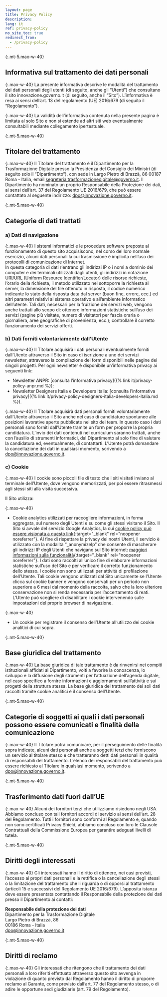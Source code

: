 ```yaml
---
layout: page
title: Privacy Policy
description:
lang: it
ref: privacy-policy
no_site_toc: true
redirect_from:
  - /privacy-policy
---
```


{:.mt-5.max-w-40}
## Informativa sul trattamento dei dati personali

{:.max-w-40}
La presente informativa descrive le modalità del trattamento dei dati personali degli utenti (di seguito, anche gli “Utenti”) che consultano il sito innovazione.governo.it (di seguito, anche il “Sito”). L’informativa è resa ai sensi dell’art. 13 del regolamento (UE) 2016/679 (di seguito il “Regolamento”).

{:.max-w-40}
La validità dell’informativa contenuta nella presente pagina è limitata al solo Sito e non si estende ad altri siti web eventualmente consultabili mediante collegamento ipertestuale.

{:.mt-5.max-w-40}
## Titolare del trattamento

{:.max-w-40}
Il Titolare del trattamento è il Dipartimento per la Trasformazione Digitale presso la Presidenza del Consiglio dei Ministri (di seguito solo il “Dipartimento”), con sede in Largo Pietro di Brazzà, 86 00187 Roma - Italia, email [segreteria.trasformazionedigitale@governo.it](mailto:segreteria.trasformazionedigitale@governo.it).
Il Dipartimento ha nominato un proprio Responsabile della Protezione dei dati, ai sensi dell’art. 37 del Regolamento UE 2016/679, che può essere contattato al seguente indirizzo: [dpo@innovazione.governo.it](mailto:dpo@innovazione.governo.it).

{:.mt-5.max-w-40}
## Categorie di dati trattati

### a) Dati di navigazione

{:.max-w-40}
I sistemi informatici e le procedure software preposte al funzionamento di questo sito acquisiscono, nel corso del loro normale esercizio, alcuni dati personali la cui trasmissione è implicita nell’uso dei protocolli di comunicazione di Internet.  
In questa categoria di dati rientrano gli indirizzi IP o i nomi a dominio dei computer e dei terminali utilizzati dagli utenti, gli indirizzi in notazione URI/URL (Uniform Resource Identifier/Locator) delle risorse richieste, l’orario della richiesta, il metodo utilizzato nel sottoporre la richiesta al server, la dimensione del file ottenuto in risposta, il codice numerico indicante lo stato della risposta data dal server (buon fine, errore, ecc.) ed altri parametri relativi al sistema operativo e all’ambiente informatico dell’utente.
Tali dati, necessari per la fruizione dei servizi web, vengono anche trattati allo scopo di:
ottenere informazioni statistiche sull’uso dei servizi (pagine più visitate, numero di visitatori per fascia oraria o giornaliera, aree geografiche di provenienza, ecc.);
controllare il corretto funzionamento dei servizi offerti.

### b) Dati forniti volontariamente dall’Utente

{:.max-w-40}
Il Titolare acquisirà i dati personali eventualmente forniti dall’Utente attraverso il Sito in caso di iscrizione a uno dei servizi newsletter, attraverso la compilazione dei form disponibili nelle pagine dei singoli progetti. Per ogni newsletter è disponibile un’informativa privacy ai seguenti link:

* Newsletter ANPR: [consulta l’informativa privacy]({% link it/privacy-policy-anpr.md %});
* Newsletter Designers Italia e Developers Italia: [consulta l’informativa privacy]({% link it/privacy-policy-designers-italia-developers-italia.md %}).

{:.max-w-40}
Il Titolare acquisirà dati personali forniti volontariamente dall’Utente attraverso il Sito anche nel caso di candidature spontanee alle posizioni lavorative aperte pubblicate nel sito del team.
In questo caso i dati personali sono forniti dall’Utente tramite un form per proporre la propria candidatura. L’invio dei dati contenuti nel curriculum saranno trattati, anche con l’ausilio di strumenti informatici, dal Dipartimento al solo fine di valutare la candidatura ed, eventualmente, di contattarti. L’Utente potrà domandare la cancellazione dei dati in qualsiasi momento, scrivendo a [dpo@innovazione.governo.it](mailto:dpo@innovazione.governo.it).

### c) Cookie

{:.max-w-40}
I cookie sono piccoli file di testo che i siti visitati inviano al terminale dell’Utente, dove vengono memorizzati, per poi essere ritrasmessi agli stessi siti alla visita successiva.

Il Sito utilizza:

{:.max-w-40}
* Cookie analytics utilizzati per raccogliere informazioni, in forma aggregata, sul numero degli Utenti e su come gli stessi visitano il Sito. Il Sito si avvale del servizio Google Analytics, la cui [cookie policy può essere visionata a questo link](https://developers.google.com/analytics/devguides/collection/analyticsjs/cookie-usage){:target="_blank" rel="noopener noreferrer"}. Al fine di rispettare la privacy dei nostri Utenti, il servizio è utilizzato con la modalità “_anonymizeIp” che consente di mascherare gli indirizzi IP degli Utenti che navigano sul Sito internet: [maggiori informazioni sulla funzionalità](https://support.google.com/analytics/answer/2763052?hl=it){:target="_blank" rel="noopener noreferrer"}. I dati sono raccolti all’unico fine di elaborare informazioni statistiche sull’uso del Sito e per verificare il corretto funzionamento dello stesso. I cookie non sono utilizzati per attività di profilazione dell’Utente. Tali cookie vengono utilizzati dal Sito unicamente se l’Utente clicca sul cookie banner e vengono conservati per un periodo non superiore a 6 mesi dal momento della raccolta, salvo che la loro ulteriore conservazione non si renda necessaria per l’accertamento di reati. L’Utente può scegliere di disabilitare i cookie intervenendo sulle impostazioni del proprio browser di navigazione.

{:.max-w-40}
* Un cookie per registrare il consenso dell’Utente all’utilizzo dei cookie analitici di cui sopra.

{:.mt-5.max-w-40}
## Base giuridica del trattamento

{:.max-w-40}
La base giuridica di tale trattamento è da rinvenirsi nei compiti istituzionali affidati al Dipartimento, volti a favorire la conoscenza, lo sviluppo e la diffusione degli strumenti per l’attuazione dell’agenda digitale, nel caso specifico a fornire informazioni e aggiornamenti sull’attività e sui progetti della struttura stessa.
La base giuridica del trattamento dei soli dati raccolti tramite cookie analitici è il consenso dell’Utente.

{:.mt-5.max-w-40}
## Categorie di soggetti ai quali i dati personali possono essere comunicati e finalità della comunicazione

{:.max-w-40}
Il Titolare potrà comunicare, per il perseguimento delle finalità sopra indicate, alcuni dati personali anche a soggetti terzi che forniscono un servizio al titolare stesso e che tratteranno detti dati personali in qualità di responsabili del trattamento.
L’elenco dei responsabili del trattamento può essere richiesto al Titolare in qualsiasi momento, scrivendo a [dpo@innovazione.governo.it](mailto:dpo@innovazione.governo.it).

{:.mt-5.max-w-40}
## Trasferimento dati fuori dall’UE

{:.max-w-40}
Alcuni dei fornitori terzi che utilizziamo risiedono negli USA. Abbiamo concluso con tali fornitori accordi di servizio ai sensi dell’art. 28 del Regolamento. Tutti i fornitori sono conformi al Regolamento e, quando non sono certificati Privacy Shield, abbiamo concluso con loro le Clausole Contrattuali della Commissione Europea per garantire adeguati livelli di tutela.

{:.mt-5.max-w-40}
## Diritti degli interessati

{:.max-w-40}
Gli interessati hanno il diritto di ottenere, nei casi previsti, l’accesso ai propri dati personali e la rettifica o la cancellazione degli stessi o la limitazione del trattamento che li riguarda o di opporsi al trattamento (articoli 15 e successivi del Regolamento UE 2016/679). L’apposita istanza deve essere presentata contattando il Responsabile della protezione dei dati presso il Dipartimento ai contatti:

**Responsabile della protezione dei dati**  
Dipartimento per la Trasformazione Digitale  
Largo Pietro di Brazzà, 86  
00186 Roma - Italia  
[dpo@innovazione.governo.it](mailto:dpo@innovazione.governo.it)

{:.mt-5.max-w-40}
## Diritti di reclamo

{:.max-w-40}
Gli interessati che ritengono che il trattamento dei dati personali a loro riferiti effettuato attraverso questo sito avvenga in violazione di quanto previsto dal Regolamento hanno il diritto di proporre reclamo al Garante, come previsto dall’art. 77 del Regolamento stesso, o di adire le opportune sedi giudiziarie (art. 79 del Regolamento).

